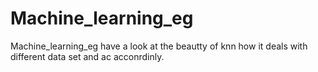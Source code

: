 # Machine_learning_eg
Machine_learning_eg
have a look at the beautty of knn how it deals with different data set and ac acconrdinly.

